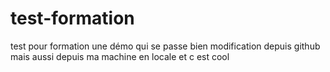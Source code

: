 
# test-formation
test pour formation
une démo qui se passe bien 
modification depuis github
mais aussi depuis ma machine
en locale et c est cool

